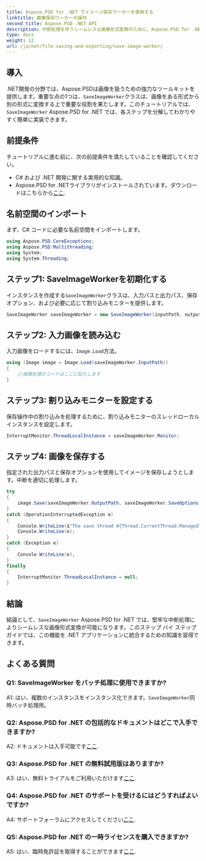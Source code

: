 ```yaml
---
title: Aspose.PSD for .NET でイメージ保存ワーカーを使用する
linktitle: 画像保存ワーカーの操作
second_title: Aspose.PSD .NET API
description: 中断処理を伴うシームレスな画像形式変換のために、Aspose.PSD for .NET の Save Image Worker を使用する方法を学習します。
type: docs
weight: 12
url: /ja/net/file-saving-and-exporting/save-image-worker/
---
```

## 導入

 .NET開発の分野では、Aspose.PSDは画像を扱うための強力なツールキットを提供します。重要な点の1つは、`SaveImageWorker`クラスは、画像をある形式から別の形式に変換する上で重要な役割を果たします。このチュートリアルでは、`SaveImageWorker` Aspose.PSD for .NET では、各ステップを分解してわかりやすく簡単に実装できます。

## 前提条件

チュートリアルに進む前に、次の前提条件を満たしていることを確認してください。

- C# および .NET 開発に関する実用的な知識。
-  Aspose.PSD for .NETライブラリがインストールされています。ダウンロードはこちらから[ここ](https://releases.aspose.com/psd/net/).

## 名前空間のインポート

まず、C# コードに必要な名前空間をインポートします。

```csharp
using Aspose.PSD.CoreExceptions;
using Aspose.PSD.Multithreading;
using System;
using System.Threading;
```

## ステップ1: SaveImageWorkerを初期化する

インスタンスを作成する`SaveImageWorker`クラスは、入力パスと出力パス、保存オプション、および必要に応じて割り込みモニターを提供します。

```csharp
SaveImageWorker saveImageWorker = new SaveImageWorker(inputPath, outputPath, saveOptions, monitor);
```

## ステップ2: 入力画像を読み込む

入力画像をロードするには、`Image.Load`方法。

```csharp
using (Image image = Image.Load(saveImageWorker.InputPath))
{
    //画像処理のコードはここに記入します
}
```

## ステップ3: 割り込みモニターを設定する

保存操作中の割り込みを処理するために、割り込みモニターのスレッドローカル インスタンスを設定します。

```csharp
InterruptMonitor.ThreadLocalInstance = saveImageWorker.Monitor;
```

## ステップ4: 画像を保存する

指定された出力パスと保存オプションを使用してイメージを保存しようとします。中断を適切に処理します。

```csharp
try
{
    image.Save(saveImageWorker.OutputPath, saveImageWorker.SaveOptions);
}
catch (OperationInterruptedException e)
{
    Console.WriteLine($"The save thread #{Thread.CurrentThread.ManagedThreadId} finishes at {DateTime.Now}");
    Console.WriteLine(e);
}
catch (Exception e)
{
    Console.WriteLine(e);
}
finally
{
    InterruptMonitor.ThreadLocalInstance = null;
}
```

## 結論

結論として、`SaveImageWorker` Aspose.PSD for .NET では、堅牢な中断処理によりシームレスな画像形式変換が可能になります。このステップ バイ ステップ ガイドでは、この機能を .NET アプリケーションに統合するための知識を習得できます。

## よくある質問

### Q1: SaveImageWorker をバッチ処理に使用できますか?

 A1: はい、複数のインスタンスをインスタンス化できます。`SaveImageWorker`同時バッチ処理用。

### Q2: Aspose.PSD for .NET の包括的なドキュメントはどこで入手できますか?

A2: ドキュメントは入手可能です[ここ](https://reference.aspose.com/psd/net/).

### Q3: Aspose.PSD for .NET の無料試用版はありますか?

 A3: はい、無料トライアルをご利用いただけます[ここ](https://releases.aspose.com/).

### Q4: Aspose.PSD for .NET のサポートを受けるにはどうすればよいですか?

 A4: サポートフォーラムにアクセスしてください[ここ](https://forum.aspose.com/c/psd/34).

### Q5: Aspose.PSD for .NET の一時ライセンスを購入できますか?

 A5: はい、臨時免許証を取得することができます[ここ](https://purchase.aspose.com/temporary-license/).